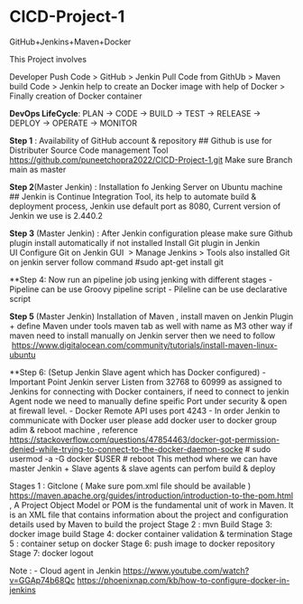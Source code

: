 # CICD-Project-1
GitHub+Jenkins+Maven+Docker


This Project involves


Developer Push Code > GitHub > Jenkin Pull Code from GithUb > Maven build Code > Jenkin help to create an Docker image with help of Docker > Finally creation of Docker container 


**DevOps LifeCycle**: PLAN → CODE → BUILD → TEST → RELEASE → DEPLOY → OPERATE → MONITOR 

**Step 1** : Availability of GitHub account & repository  ## Github is use for Distributer Source Code management Tool
             https://github.com/puneetchopra2022/CICD-Project-1.git 
            Make sure Branch main as master 

**Step 2**(Master Jenkin) : Installation fo Jenking Server on Ubuntu machine   ## Jenkin is Continue Integration Tool, its help to automate build & deployment process, Jenkin use default port as 8080, Current version of Jenkin we use is 2.440.2

**Step 3** (Master Jenkin) : After Jenkin configuration please make sure Github plugin install automatically if not installed Install Git plugin in Jenkin UI Configure Git on Jenkin GUI  > Manage Jenkins > Tools 
             also installed Git on jenkin server follow command #sudo apt-get install git

**Step 4: Now run an pipeline job using jenking with different stages 
     - Pipeline can be use Groovy pipeline script
     - Pileline can be use declarative script 

**Step 5** (Master Jenkin) Installation of Maven , install maven on Jenkin Plugin + define Maven under tools maven tab as well with name as M3 other way if maven need to install manually on Jenkin server then we need to follow   https://www.digitalocean.com/community/tutorials/install-maven-linux-ubuntu

**Step 6: (Setup Jenkin Slave agent which has Docker configured) 
       - Important Point Jenkin server Listen from 32768 to 60999 as assigned to Jenkins for connecting with Docker containers, if need to connect to jenkin Agent node we need to manually define speific Port under security & open at firewall level.
       - Docker Remote API uses port 4243
       - In order Jenkin to communicate with Docker user please add docker user to docker group adim & reboot machine , reference https://stackoverflow.com/questions/47854463/docker-got-permission-denied-while-trying-to-connect-to-the-docker-daemon-socke
          # sudo usermod -a -G docker $USER
          # reboot 
This method where we can have master Jenkin + Slave agents & slave agents can perfom build & deploy 

Stages 1 : Gitclone ( Make sure pom.xml file should be available ) https://maven.apache.org/guides/introduction/introduction-to-the-pom.html , A Project Object Model or POM is the fundamental unit of work in Maven. 
                                                                                                       It is an XML file that contains information about the project and configuration details used by Maven to build the project
Stage 2 : mvn Build
Stage 3: docker image build
Stage 4: docker container validation & termination
Stage 5 : container setup on docker 
Stage 6: push image to docker repository
Stage 7: docker logout 




Note : - Cloud agent in Jenkin
https://www.youtube.com/watch?v=GGAp74b68Qc 
https://phoenixnap.com/kb/how-to-configure-docker-in-jenkins  
